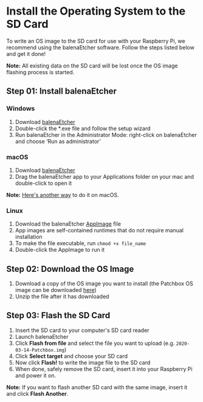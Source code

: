 # Install the Operating System to the SD Card

To write an OS image to the SD card for use with your Raspberry Pi, we recommend using the balenaEtcher software. Follow the steps listed below and get it done!

**Note:** All existing data on the SD card will be lost once the OS image flashing process is started.

## Step 01: Install balenaEtcher

### Windows

1. Download <a href = "https://www.balena.io/etcher/" target="_blank">balenaEtcher</a>
2. Double-click the *.exe file and follow the setup wizard
3. Run balenaEtcher in the Administrator Mode: right-click on balenaEtcher and choose ‘Run as administrator’

### macOS

1. Download <a href = "https://www.balena.io/etcher/" target="_blank">balenaEtcher</a>
2. Drag the balenaEtcher app to your Applications folder on your mac and double-click to open it

**Note:** <a href="https://community.blokas.io/t/raspberry-pi-write-sd-card-images-using-os-x-command-line/614" target='_blank'>Here's another way</a> to do it on macOS. 


### Linux

1. Download the balenaEtcher <a href="https://www.balena.io/etcher/" target="_blank">AppImage</a> file
2. App images are self-contained runtimes that do not require manual installation
3. To make the file executable, run `chmod +x file_name`
3. Double-click the AppImage to run it

## Step 02: Download the OS Image

1. Download a copy of the OS image you want to install (the Patchbox OS image can be downloaded <a href="https://blokas.io/patchbox-os/" target="_blank">here</a>)
2. Unzip the file after it has downloaded

## Step 03: Flash the SD Card 

1. Insert the SD card to your computer's SD card reader
2. Launch balenaEtcher
3. Click **Flash from file** and select the file you want to upload (e.g. `2020-03-14-Patchbox.img`)
4. Click **Select target** and choose your SD card
5. Now click **Flash!** to write the image file to the SD card
6. When done, safely remove the SD card, insert it into your Raspberry Pi and power it on.

**Note:** If you want to flash another SD card with the same image, insert it and click **Flash Another**.

